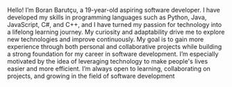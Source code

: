 Hello!
I’m Boran Barutçu, a 19-year-old aspiring software developer. I have developed my skills in programming languages such as Python, Java, JavaScript, C#, and C++, and I have turned my passion for technology into a lifelong learning journey. My curiosity and adaptability drive me to explore new technologies and improve continuously.
My goal is to gain more experience through both personal and collaborative projects while building a strong foundation for my career in software development. I’m especially motivated by the idea of leveraging technology to make people's lives easier and more efficient.
I’m always open to learning, collaborating on projects, and growing in the field of software development
